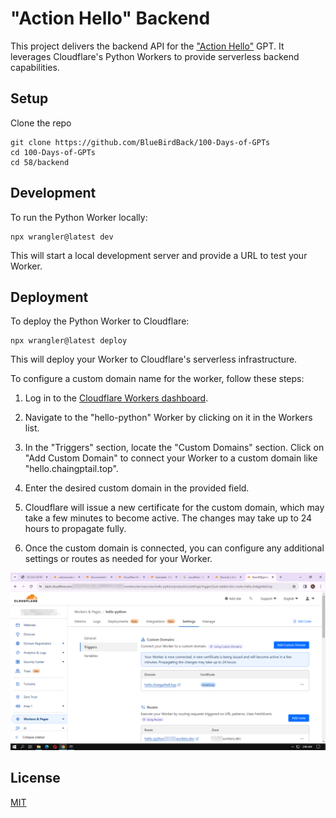 # "Action Hello" Backend

This project delivers the backend API for the ["Action Hello"](/Day-58-Action-Hello.md) GPT. It leverages Cloudflare's Python Workers to provide serverless backend capabilities.

## Setup

Clone the repo

```
git clone https://github.com/BlueBirdBack/100-Days-of-GPTs
cd 100-Days-of-GPTs 
cd 58/backend
```

## Development

To run the Python Worker locally:
```
npx wrangler@latest dev
```

This will start a local development server and provide a URL to test your Worker.

## Deployment

To deploy the Python Worker to Cloudflare:
```
npx wrangler@latest deploy
```

This will deploy your Worker to Cloudflare's serverless infrastructure.

To configure a custom domain name for the worker, follow these steps:

1. Log in to the [Cloudflare Workers dashboard](https://dash.cloudflare.com/).

2. Navigate to the "hello-python" Worker by clicking on it in the Workers list.

3. In the "Triggers" section, locate the "Custom Domains" section. Click on "Add Custom Domain" to connect your Worker to a custom domain like "hello.chaingptail.top".

4. Enter the desired custom domain in the provided field.

5. Cloudflare will issue a new certificate for the custom domain, which may take a few minutes to become active. The changes may take up to 24 hours to propagate fully.

6. Once the custom domain is connected, you can configure any additional settings or routes as needed for your Worker.

![](./assets/240404_hello.png)

## License

[MIT](/LICENSE)
